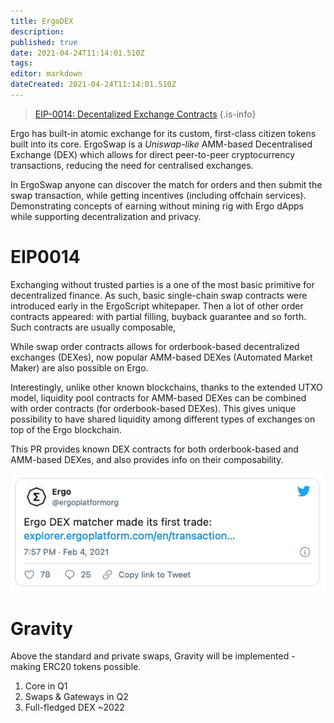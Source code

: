 ```yaml
---
title: ErgoDEX
description: 
published: true
date: 2021-04-24T11:14:01.510Z
tags: 
editor: markdown
dateCreated: 2021-04-24T11:14:01.510Z
---
```


> [EIP-0014: Decentalized Exchange Contracts](https://github.com/ergoplatform/eips/pull/27)
{.is-info}

Ergo has built-in atomic exchange for its custom, first-class citizen tokens built into its core. ErgoSwap is a *Uniswap-like* AMM-based Decentralised Exchange (DEX) which allows for direct peer-to-peer cryptocurrency transactions, reducing the need for centralised exchanges.

In ErgoSwap anyone can discover the match for orders and then submit the swap transaction, while getting incentives (including offchain services). Demonstrating concepts of earning without mining rig with Ergo dApps while supporting decentralization and privacy.

# EIP0014

Exchanging without trusted parties is a one of the most basic primitive for decentralized finance. As such, basic single-chain swap contracts were introduced early in the ErgoScript whitepaper. Then a lot of other order contracts appeared: with partial filling, buyback guarantee and so forth. Such contracts are usually composable,

While swap order contracts allows for orderbook-based decentralized exchanges (DEXes), now popular AMM-based DEXes (Automated Market Maker) are also possible on Ergo.

Interestingly, unlike other known blockchains, thanks to the extended UTXO model, liquidity pool contracts for AMM-based DEXes can be combined with order contracts (for orderbook-based DEXes). This gives unique possibility to have shared liquidity among different types of exchanges on top of the Ergo blockchain.

This PR provides known DEX contracts for both orderbook-based and AMM-based DEXes, and also provides info on their composability.

![screenshot_2021-02-24_at_09.55.05.png](/screenshot_2021-02-24_at_09.55.05.png)

# Gravity

Above the standard and private swaps, Gravity will be implemented - making ERC20 tokens possible. 

1. Core in Q1
1. Swaps & Gateways in Q2
1. Full-fledged DEX ~2022

